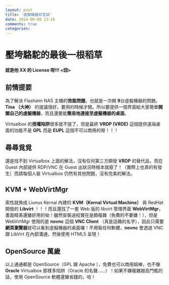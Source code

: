 ```yaml
---
layout: post
title: '虛擬機器甘苦談'
date: 2014-06-08 13:16
comments: true
categories: 
---
```

# 壓垮駱駝的最後一根稻草

**就是他 XX 的 License 呀!!! <囧>**

## 前情提要

為了解決 Flashaim NAS 主機的**效能問題**，也就是一次開 **9**台虛擬機器的問題。**Tina （大神）** 的提議很好，要用的時候才開。所以要提供一個界面給大家簡單**開關自己的虛擬機器**，而且還要能**簡易地連接至虛擬機器的桌面**。

Virtualbox 的**授權陷阱**很多就不提了，但是最終 **VRDP (VRDE)** 這個提供遠端桌面的功能不是 **GPL** 而是 **EUPL** 這個不可以商用的呀！！！

## 尋尋覓覓

還是找不到 Virtualbox 上面的解法，沒有任何第三方開發 **VRDP** 的替代品，而在 Guest 內部提供 RDP/VNC 在 Guest 出狀況時根本就廢了！（實際上也真的有發生）而請每個人裝 Virtualbox 仍然有其他問題，沒有完美的解法。

## KVM + WebVirtMgr

索性就換成 Liunux Kernal 內建的 **KVM（Kernal Virtual Machine）** 與 RedHat 開發的 **Libvirt** ！！！而且還找了一套 Web 版的 libvirt 管理界面 **WebVirtMgr**，畫面精美還蠻好用的呦！雖然安裝過程實在是頗複雜（免費的不要嫌！），但是 WebVirtMgr 使用的是 **novnc** 這個 **VNC Client** （真是逗趣的名字），因此只需要**網頁瀏覽器**就可以看到虛擬機器的桌面囉！不用裝任何軟體，**novnc** 會透過 VNC 跟 LibVirt 在內部溝通，然後使用 HTML5 呈現！

## OpenSource 萬歲

以上通通都是 OpenSource（GPL 跟 Apache ），免費也可以商用超棒，也不像 **Oracle** Virtualbox 那樣多陷阱（Oracle 的名聲......）！如果不嫌複雜跟高門檻的話，使用 OpenSource 軟體還蠻省錢的，哈！

